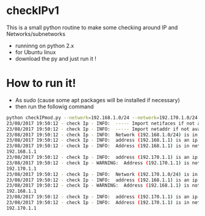 # checkIPv1


This is a small python routine to make some checking around IP and Networks/subnetworks

  - runninng on python 2.x
  - for Ubuntu linux
  - download the py and just run it !

# How to run it!

  - As sudo (cause some apt packages will be installed if necessary)
  - then run the followig command


```sh
python checkIPmod.py --network=192.168.1.0/24 --network=192.170.1.0/24 --ipaddr=192.168.1.1 --ipaddr=192.170.1.1
23/08/2017 19:50:12 - check Ip - INFO:  ----- Import netifaces if not available -----
23/08/2017 19:50:12 - check Ip - INFO:  ----- Import netaddr if not available -----
23/08/2017 19:50:12 - check Ip - INFO:  Network (192.168.1.0/24) is in CIDR presentation format
23/08/2017 19:50:12 - check Ip - INFO:  address (192.168.1.1) is an ip address
23/08/2017 19:50:12 - check Ip - INFO:  Address (192.168.1.1) is in network
192.168.1.1
23/08/2017 19:50:12 - check Ip - INFO:  address (192.170.1.1) is an ip address
23/08/2017 19:50:12 - check Ip - WARNING:  Address (192.170.1.1) is not in network
192.170.1.1
23/08/2017 19:50:12 - check Ip - INFO:  Network (192.170.1.0/24) is in CIDR presentation format
23/08/2017 19:50:12 - check Ip - INFO:  address (192.168.1.1) is an ip address
23/08/2017 19:50:12 - check Ip - WARNING:  Address (192.168.1.1) is not in network
192.168.1.1
23/08/2017 19:50:12 - check Ip - INFO:  address (192.170.1.1) is an ip address
23/08/2017 19:50:12 - check Ip - INFO:  Address (192.170.1.1) is in network
192.170.1.1

```
